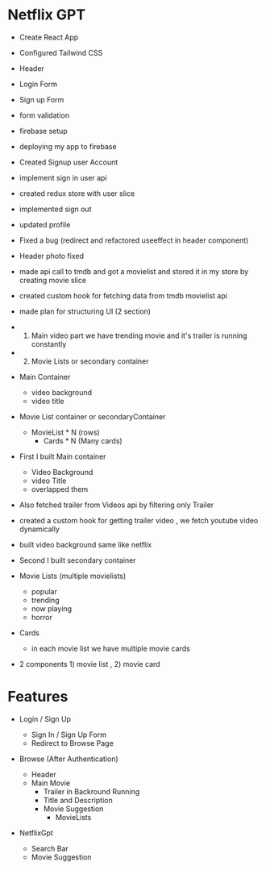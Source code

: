 # Netflix GPT
    
- Create React App
- Configured Tailwind CSS
- Header
- Login Form
- Sign up Form
- form validation
- firebase setup
- deploying my app to firebase
- Created Signup user Account
- implement sign in user api
- created redux store with user slice
- implemented sign out
- updated profile
- Fixed a bug (redirect and refactored useeffect in header component)
- Header photo fixed 
- made api call to tmdb and got a movielist and stored it in my store by creating movie slice
- created custom hook for fetching data from tmdb movielist api

- made plan for structuring UI (2 section)
- 1) Main video part we have trending movie and it's trailer is running constantly
- 2) Movie Lists or secondary container

- Main Container
     - video background
     - video title
- Movie List container or secondaryContainer
     - MovieList * N (rows)
        - Cards * N (Many cards)

- First I built Main container
  -  Video Background 
  -   video Title
  - overlapped them
 - Also fetched trailer from Videos api by filtering only Trailer
 - created a custom hook for getting trailer video , we fetch youtube video dynamically
 - built video background same like netflix 

- Second I built secondary container
- Movie Lists (multiple movielists)
  - popular
  - trending
  - now playing
  - horror
  
- Cards
  - in each movie list we have multiple movie cards

- 2 components 1) movie list , 2) movie card



# Features
- Login / Sign Up 
     - Sign In / Sign Up Form
     - Redirect to Browse Page
- Browse (After Authentication)
   - Header
   - Main Movie
        - Trailer in Backround Running
        - Title and Description
        - Movie Suggestion
             - MovieLists 

- NetflixGpt
    - Search Bar
    - Movie Suggestion